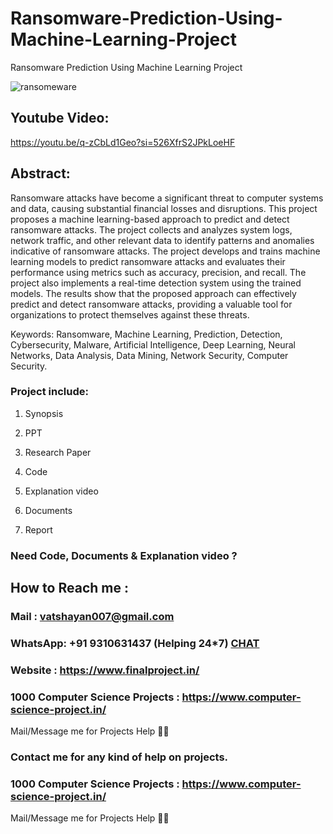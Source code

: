 # Ransomware-Prediction-Using-Machine-Learning-Project

Ransomware Prediction Using Machine Learning Project

![ransomeware](https://github.com/user-attachments/assets/e1a96bb1-0e20-42b7-9fcd-e0648d6eb70d)

## Youtube Video:
https://youtu.be/q-zCbLd1Geo?si=526XfrS2JPkLoeHF

## Abstract: 
Ransomware attacks have become a significant threat to computer systems and data, causing substantial financial losses and disruptions. This project proposes a machine learning-based approach to predict and detect ransomware attacks. The project collects and analyzes system logs, network traffic, and other relevant data to identify patterns and anomalies indicative of ransomware attacks. The project develops and trains machine learning models to predict ransomware attacks and evaluates their performance using metrics such as accuracy, precision, and recall. The project also implements a real-time detection system using the trained models. The results show that the proposed approach can effectively predict and detect ransomware attacks, providing a valuable tool for organizations to protect themselves against these threats.

Keywords: Ransomware, Machine Learning, Prediction, Detection, Cybersecurity, Malware, Artificial Intelligence, Deep Learning, Neural Networks, Data Analysis, Data Mining, Network Security, Computer Security.

### Project include: 

1. Synopsis

2. PPT

3. Research Paper


4. Code

5. Explanation video

6. Documents

7. Report


### Need Code, Documents & Explanation video ? 

## How to Reach me :

### Mail : vatshayan007@gmail.com 

### WhatsApp: +91 9310631437 (Helping 24*7) **[CHAT](https://wa.me/message/CHWN2AHCPMAZK1)** 

### Website : https://www.finalproject.in/

### 1000 Computer Science Projects : https://www.computer-science-project.in/

Mail/Message me for Projects Help 🙏🏻

### Contact me for any kind of help on projects.
### 1000 Computer Science Projects : https://www.computer-science-project.in/


Mail/Message me for Projects Help 🙏🏻
